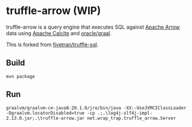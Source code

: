 # truffle-arrow (WIP)

truffle-arrow is a query engine that executes SQL against [Apache Arrow](https://arrow.apache.org/) data using [Apache Calcite](https://calcite.apache.org/) and [oracle/graal](https://github.com/oracle/graal/tree/master/truffle).

This is forked from [fivetran/truffle-sql](https://github.com/fivetran/truffle-sql).

## Build

```
mvn package
```

## Run

```
graalvm/graalvm-ce-java8-20.1.0/jre/bin/java -XX:-UseJVMCIClassLoader -Dgraalvm.locatorDisabled=true -cp .;.\log4j-slf4j-impl-2.13.0.jar;.\truffle-arrow.jar net.wrap_trap.truffle_arrow.Server
```
